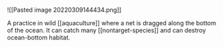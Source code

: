 ![[Pasted image 20220309144434.png]]

A practice in wild [[aquaculture]] where a net is dragged along the bottom of the ocean. It can catch many [[nontarget-species]] and can destroy ocean-bottom habitat.